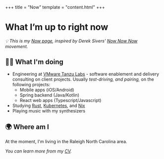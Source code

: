 +++
title = "Now"
template = "content.html"
+++
# What I’m up to right now

*💡 This is my [Now page](https://nownownow.com/about), inspired by Derek Sivers' [Now Now Now](https://nownownow.com/) movement.*

## 👨‍💻  What I'm doing
- Engineering at [VMware Tanzu Labs](https://tanzu.vmware.com/labs) - software enablement and delivery consulting on client projects. Usually *test-driving, and pairing,* on the following projects:
    - Mobile apps (iOS/Android)
    - Spring backend (Java/Kotlin)
    - React web apps (Typescript/Javascript)
- Studying [Rust](https://www.rust-lang.org/), [Kubernetes](https://kubernetes.io/), and [Nix](https://nixos.org/)
- Playing music with my synthesizers

## 🌍  Where am I
At the moment, I'm living in the Raleigh North Carolina area.

*You can learn more from my [CV](/career/cv.pdf).*